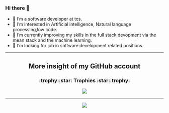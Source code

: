 ### Hi there 👋

- 👋 I’m a software developer at tcs.
- 👀 I’m interested in Artificial intelligence, Natural language processing,low code.
- 🌱 I’m currently improving my skills in the full stack devopment via the mean stack and the machine learning.
- 💞️ I’m looking for job in software development related positions.
---
<h2 align="center">More insight of my GitHub account</h2>
<h3 align="center">:trophy::star: Trophies :star::trophy:</h3>


<p align="center">
<a href="https://github.com/chirag127"><img src="https://github-profile-trophy.vercel.app/?username=chirag127" "></a>
</p>

---

<p align="center">
<a href="https://github.com/chirag127"><img src="https://github-readme-stats.vercel.app/api?username=chirag127&show_icons=true&count_private=true&include_all_commits=true"></a>
</p>
